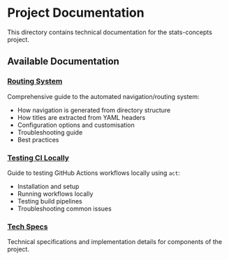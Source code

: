 # Project Documentation

This directory contains technical documentation for the stats-concepts project.

## Available Documentation

### [Routing System](./routing-system.md)
Comprehensive guide to the automated navigation/routing system:
- How navigation is generated from directory structure
- How titles are extracted from YAML headers
- Configuration options and customisation
- Troubleshooting guide
- Best practices

### [Testing CI Locally](./testing-ci-locally.md)
Guide to testing GitHub Actions workflows locally using `act`:
- Installation and setup
- Running workflows locally
- Testing build pipelines
- Troubleshooting common issues

### [Tech Specs](./tech-specs/)
Technical specifications and implementation details for components of the project.